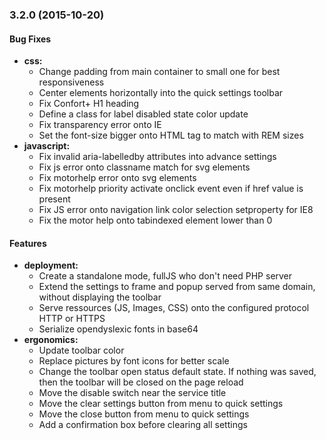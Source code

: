 <a name="3.2.0"></a>
### 3.2.0 (2015-10-20)


#### Bug Fixes

* **css:**
  * Change padding from main container to small one for best responsiveness
  * Center elements horizontally into the quick settings toolbar
  * Fix Confort+ H1 heading
  * Define a class for label disabled state color update
  * Fix transparency error onto IE
  * Set the font-size bigger onto HTML tag to match with REM sizes
* **javascript:** 
  * Fix invalid aria-labelledby attributes into advance settings 
  * Fix js error onto classname match for svg elements
  * Fix motorhelp error onto svg elements
  * Fix motorhelp priority activate onclick event even if href value is present
  * Fix JS error onto navigation link color selection setproperty for IE8 
  * Fix the motor help onto tabindexed element lower than 0                         

#### Features

* **deployment:**
  * Create a standalone mode, fullJS who don't need PHP server
  * Extend the settings to frame and popup served from same domain, without displaying the toolbar
  * Serve ressources (JS, Images, CSS) onto the configured protocol HTTP or HTTPS
  * Serialize opendyslexic fonts in base64
* **ergonomics:**
  * Update toolbar color
  * Replace pictures by font icons for better scale
  * Change the toolbar open status default state. If nothing was saved, then the toolbar will be closed on the page reload
  * Move the disable switch near the service title
  * Move the clear settings button from menu to quick settings
  * Move the close button from menu to quick settings 
  * Add a confirmation box before clearing all settings

